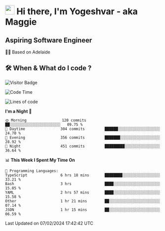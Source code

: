 <h1><img src="https://emojis.slackmojis.com/emojis/images/1531849430/4246/blob-sunglasses.gif?1531849430" width="30"/> Hi there, I'm Yogeshvar - aka Maggie</h1>

## Aspiring Software Engineer
🏂🏻  Based on Adelaide 

## 🛠 When & What do I code ?  

![Visitor Badge](https://visitor-badge.feriirawann.repl.co?username=yogeshvar&repo=yogeshvar&label=Visitors&style=plastic&color=%23457BFF&contentType=svg)

<!--START_SECTION:waka-->
![Code Time](http://img.shields.io/badge/Code%20Time-2%2C675%20hrs%2059%20mins-blue)

![Lines of code](https://img.shields.io/badge/From%20Hello%20World%20I%27ve%20Written-4.1%20million%20lines%20of%20code-blue)

**I'm a Night 🦉** 

```text
🌞 Morning                120 commits         ██░░░░░░░░░░░░░░░░░░░░░░░   09.75 % 
🌆 Daytime                304 commits         ██████░░░░░░░░░░░░░░░░░░░   24.70 % 
🌃 Evening                356 commits         ███████░░░░░░░░░░░░░░░░░░   28.92 % 
🌙 Night                  451 commits         █████████░░░░░░░░░░░░░░░░   36.64 % 
```


📊 **This Week I Spent My Time On** 

```text
💬 Programming Languages: 
TypeScript               6 hrs 18 mins       ████████░░░░░░░░░░░░░░░░░   33.21 % 
Bash                     3 hrs               ████░░░░░░░░░░░░░░░░░░░░░   15.85 % 
YAML                     2 hrs 57 mins       ████░░░░░░░░░░░░░░░░░░░░░   15.58 % 
Other                    1 hr 21 mins        ██░░░░░░░░░░░░░░░░░░░░░░░   07.14 % 
JSON                     1 hr 15 mins        ██░░░░░░░░░░░░░░░░░░░░░░░   06.59 % 
```


 Last Updated on 07/02/2024 17:42:42 UTC
<!--END_SECTION:waka-->
